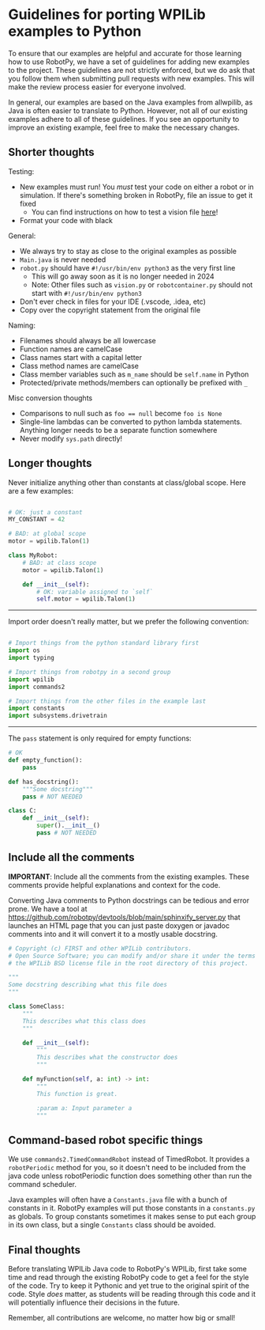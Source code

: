 Guidelines for porting WPILib examples to Python
================================================

To ensure that our examples are helpful and accurate for those learning how to
use RobotPy, we have a set of guidelines for adding new examples to the project.
These guidelines are not strictly enforced, but we do ask that you follow them
when submitting pull requests with new examples. This will make the review
process easier for everyone involved.

In general, our examples are based on the Java examples from allwpilib, as Java
is often easier to translate to Python. However, not all of our existing
examples adhere to all of these guidelines. If you see an opportunity to improve
an existing example, feel free to make the necessary changes.

Shorter thoughts
----------------

Testing:

* New examples must run! You *must* test your code on either a robot or in
  simulation. If there's something broken in RobotPy, file an issue to get it
  fixed
  * You can find instructions on how to test a vision file [here](https://robotpy.readthedocs.io/en/stable/vision/other.html#vision-other-runcustom)!
* Format your code with black

General:

* We always try to stay as close to the original examples as possible
* `Main.java` is never needed
* `robot.py` should have `#!/usr/bin/env python3` as the very first line
  * This will go away soon as it is no longer needed in 2024
  * Note: Other files such as `vision.py` or `robotcontainer.py` should not start with `#!/usr/bin/env python3`
* Don't ever check in files for your IDE (.vscode, .idea, etc)
* Copy over the copyright statement from the original file

Naming:

* Filenames should always be all lowercase
* Function names are camelCase
* Class names start with a capital letter
* Class method names are camelCase
* Class member variables such as `m_name` should be `self.name` in Python
* Protected/private methods/members can optionally be prefixed with `_`

Misc conversion thoughts

* Comparisons to null such as `foo == null` become `foo is None`
* Single-line lambdas can be converted to python lambda statements. Anything
  longer needs to be a separate function somewhere
* Never modify `sys.path` directly!

Longer thoughts
---------------

Never initialize anything other than constants at class/global scope. Here are
a few examples:

```python

# OK: just a constant
MY_CONSTANT = 42

# BAD: at global scope
motor = wpilib.Talon(1)

class MyRobot:
    # BAD: at class scope
    motor = wpilib.Talon(1)

    def __init__(self):
        # OK: variable assigned to `self`
        self.motor = wpilib.Talon(1)
```

---

Import order doesn't really matter, but we prefer the following convention:

```python

# Import things from the python standard library first
import os
import typing

# Import things from robotpy in a second group
import wpilib
import commands2

# Import things from the other files in the example last
import constants
import subsystems.drivetrain

```

---

The `pass` statement is only required for empty functions:


```python
# OK
def empty_function():
    pass

def has_docstring():
    """Some docstring"""
    pass # NOT NEEDED

class C:
    def __init__(self):
        super().__init__()
        pass # NOT NEEDED
```


Include all the comments
------------------------

**IMPORTANT**: Include all the comments from the existing examples. These
comments provide helpful explanations and context for the code.

Converting Java comments to Python docstrings can be tedious and error prone. We
have a tool at https://github.com/robotpy/devtools/blob/main/sphinxify_server.py
that launches an HTML page that you can just paste doxygen or javadoc comments
into and it will convert it to a mostly usable docstring.

```python
# Copyright (c) FIRST and other WPILib contributors.
# Open Source Software; you can modify and/or share it under the terms of
# the WPILib BSD license file in the root directory of this project.

"""
Some docstring describing what this file does
"""

class SomeClass:
    """
    This describes what this class does
    """

    def __init__(self):
        """
        This describes what the constructor does
        """ 

    def myFunction(self, a: int) -> int:
        """
        This function is great.

        :param a: Input parameter a
        """

```

Command-based robot specific things
-----------------------------------

We use `commands2.TimedCommandRobot` instead of TimedRobot. It provides a 
`robotPeriodic` method for you, so it doesn't need to be included from
the java code unless robotPeriodic function does something other than
run the command scheduler.

Java examples will often have a `Constants.java` file with a bunch of constants
in it. RobotPy examples will put those constants in a `constants.py` as globals.
To group constants sometimes it makes sense to put each group in its own class,
but a single `Constants` class should be avoided.

Final thoughts
--------------

Before translating WPILib Java code to RobotPy's WPILib, first take some time
and read through the existing RobotPy code to get a feel for the style of the
code. Try to keep it Pythonic and yet true to the original spirit of the code.
Style *does* matter, as students will be reading through this code and it will
potentially influence their decisions in the future.

Remember, all contributions are welcome, no matter how big or small!
